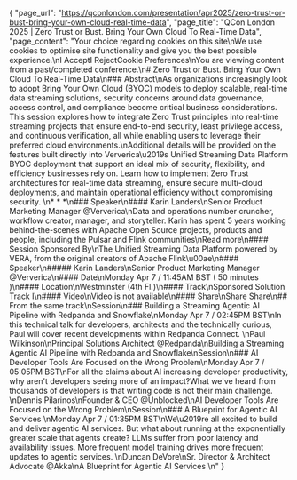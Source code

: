 {
    "page_url": "https://qconlondon.com/presentation/apr2025/zero-trust-or-bust-bring-your-own-cloud-real-time-data",
    "page_title": "QCon London 2025 | Zero Trust or Bust. Bring Your Own Cloud To Real-Time Data",
    "page_content": "Your choice regarding cookies on this site\nWe use cookies to optimise site functionality and give you the best possible experience.\nI AcceptI RejectCookie Preferences\nYou are viewing content from a past/completed conference.\n# Zero Trust or Bust. Bring Your Own Cloud To Real-Time Data\n### Abstract\nAs organizations increasingly look to adopt Bring Your Own Cloud (BYOC) models to deploy scalable, real-time data streaming solutions, security concerns around data governance, access control, and compliance become critical business considerations. This session explores how to integrate Zero Trust principles into real-time streaming projects that ensure end-to-end security, least privilege access, and continuous verification, all while enabling users to leverage their preferred cloud environments.\nAdditional details will be provided on the features built directly into Ververica\u2019s Unified Streaming Data Platform BYOC deployment that support an ideal mix of security, flexibility, and efficiency businesses rely on. Learn how to implement Zero Trust architectures for real-time data streaming, ensure secure multi-cloud deployments, and maintain operational efficiency without compromising security. \n* * *\n### Speaker\n#### Karin Landers\nSenior Product Marketing Manager @Ververica\nData and operations number cruncher, workflow creator, manager, and storyteller. Karin has spent 5 years working behind-the-scenes with Apache Open Source projects, products and people, including the Pulsar and Flink communities\nRead more\n#### Session Sponsored By\nThe Unified Streaming Data Platform powered by VERA, from the original creators of Apache Flink\u00ae\n#### Speaker\n##### Karin Landers\nSenior Product Marketing Manager @Ververica\n#### Date\nMonday Apr 7 / 11:45AM BST ( 50 minutes )\n#### Location\nWestminster (4th Fl.)\n#### Track\nSponsored Solution Track I\n#### Video\nVideo is not available\n#### Share\nShare Share\n## From the same track\nSession\n### Building a Streaming Agentic AI Pipeline with Redpanda and Snowflake\nMonday Apr 7 / 02:45PM BST\nIn this technical talk for developers, architects and the technically curious, Paul will cover recent developments within Redpanda Connect. \nPaul Wilkinson\nPrincipal Solutions Architect @Redpanda\nBuilding a Streaming Agentic AI Pipeline with Redpanda and Snowflake\nSession\n### AI Developer Tools Are Focused on the Wrong Problem\nMonday Apr 7 / 05:05PM BST\nFor all the claims about AI increasing developer productivity, why aren't developers seeing more of an impact?What we've heard from thousands of developers is that writing code is not their main challenge. \nDennis Pilarinos\nFounder & CEO @Unblocked\nAI Developer Tools Are Focused on the Wrong Problem\nSession\n### A Blueprint for Agentic AI Services \nMonday Apr 7 / 01:35PM BST\nWe\u2019re all excited to build and deliver agentic AI services. But what about running at the exponentially greater scale that agents create? LLMs suffer from poor latency and availability issues. More frequent model training drives more frequent updates to agentic services. \nDuncan DeVore\nSr. Director & Architect Advocate @Akka\nA Blueprint for Agentic AI Services \n"
}